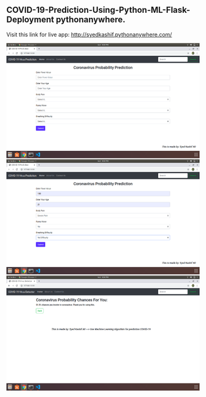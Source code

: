 ## COVID-19-Prediction-Using-Python-ML-Flask-Deployment pythonanywhere. 
Visit this link for live app: http://syedkashif.pythonanywhere.com/

<div><img src="images/1.png" width="650" height="300"></div>
<div><img src="images/2.png" width="650" height="300"></div>
<div><img src="images/3.png" width="650" height="300"></div>



